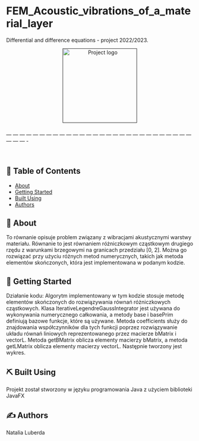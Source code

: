 # FEM_Acoustic_vibrations_of_a_material_layer
Differential and difference equations - project 2022/2023.

<p align="center">
  <a href="" rel="noopener">
    <img width=200px height=200px src="Równanie problemu.png" alt="Project logo">
  </a>
</p>

<h3 align="center"></h3>
— — — — — — — — — — — — — — — — — — — — — — — — — — — — — — — -

<p align=”center”> 
<br>
</p>

## 📝 Table of Contents

- [About](#about)
- [Getting Started](#getting_started)
- [Built Using](#built_using)
- [Authors](#authors)

## 🧐 About <a name = “about”></a>
To równanie opisuje problem związany z wibracjami akustycznymi warstwy materiału. Równanie to jest równaniem różniczkowym cząstkowym drugiego rzędu z warunkami brzegowymi na granicach przedziału [0, 2]. Można go rozwiązać przy użyciu różnych metod numerycznych, takich jak metoda elementów skończonych, która jest implementowana w podanym kodzie.

## 🏁 Getting Started <a name = “getting_started”> </a>
 Działanie kodu:
 Algorytm implementowany w tym kodzie stosuje metodę elementów skończonych do rozwiązywania równań różniczkowych cząstkowych. Klasa IterativeLegendreGaussIntegrator jest używana do wykonywania numerycznego całkowania, a metody base i basePrim definiują bazowe funkcje, które są używane. Metoda coefficients służy do znajdowania współczynników dla tych funkcji poprzez rozwiązywanie układu równań liniowych reprezentowanego przez macierze bMatrix i vectorL. Metoda getBMatrix oblicza elementy macierzy bMatrix, a metoda getLMatrix oblicza elementy macierzy vectorL. Następnie tworzony jest wykres.


## ⛏️ Built Using <a name = “built_using”></a>
Projekt został stworzony w języku programowania Java z użyciem biblioteki JavaFX

## ✍️ Authors <a name = “authors”></a>
Natalia Luberda
